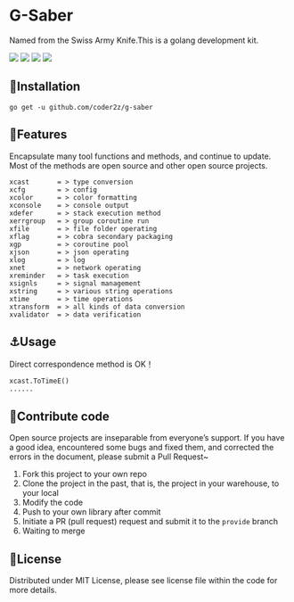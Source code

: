 # G-Saber

Named from the Swiss Army Knife.This is a golang development kit.

![](https://img.shields.io/badge/windowns10-Development-d0d1d4)
![](https://img.shields.io/badge/golang-1.16-blue)
[![](https://img.shields.io/badge/godoc-reference-3C57C4)](https://pkg.go.dev/github.com/coder2z/g-saber)
![](https://img.shields.io/badge/version-0.1.0-r)

## :rocket:Installation

`
go get -u github.com/coder2z/g-saber
`

## :bell:Features

Encapsulate many tool functions and methods, and continue to update. Most of the methods are open source and other open source projects.

```
xcast       = > type conversion
xcfg        = > config
xcolor      = > color formatting
xconsole    = > console output
xdefer      = > stack execution method
xerrgroup   = > group coroutine run
xfile       = > file folder operating
xflag       = > cobra secondary packaging
xgp         = > coroutine pool
xjson       = > json operating
xlog        = > log
xnet        = > network operating
xreminder   = > task execution
xsignls     = > signal management
xstring     = > various string operations
xtime       = > time operations
xtransform  = > all kinds of data conversion
xvalidator  = > data verification
```

## :anchor:Usage

Direct correspondence method is OK！

```
xcast.ToTimeE()
......
```



## :tada:Contribute code

Open source projects are inseparable from everyone’s support. If you have a good idea, encountered some bugs and fixed them, and corrected the errors in the document, please submit a Pull Request~
1. Fork this project to your own repo
2. Clone the project in the past, that is, the project in your warehouse, to your local
3. Modify the code
4. Push to your own library after commit
5. Initiate a PR (pull request) request and submit it to the `provide` branch
6. Waiting to merge

## :closed_book:License

Distributed under MIT License, please see license file within the code for more details.



